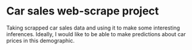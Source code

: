 # Car sales web-scrape project
Taking scrapped car sales data and using it to make some interesting inferences. Ideally, I would like to be able to make predictions about car prices in this demographic.
